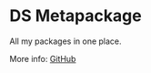 # DS Metapackage

All my packages in one place.

More info: [GitHub](https://github.com/dannystewart/)

